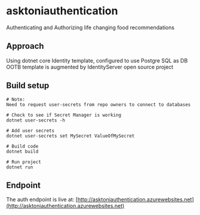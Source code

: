 # asktoniauthentication
Authenticating and Authorizing life changing food recommendations

Approach
--------
Using dotnet core Identity template, configured to use Postgre SQL as DB
OOTB template is augmented by IdentityServer open source project

## Build setup
```
# Note:
Need to request user-secrets from repo owners to connect to databases

# Check to see if Secret Manager is working
dotnet user-secrets -h

# Add user secrets
dotnet user-secrets set MySecret ValueOfMySecret

# Build code
dotnet build

# Run project
dotnet run

```

## Endpoint

The auth endpoint is live at:
[http://asktoniauthentication.azurewebsites.net](http://asktoniauthentication.azurewebsites.net)